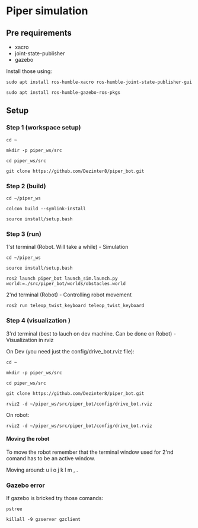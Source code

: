 # Piper simulation

## Pre requirements

- xacro
- joint-state-publisher
- gazebo

Install those using:

```
sudo apt install ros-humble-xacro ros-humble-joint-state-publisher-gui

sudo apt install ros-humble-gazebo-ros-pkgs
```

## Setup

### Step 1 (workspace setup)

```
cd ~

mkdir -p piper_ws/src

cd piper_ws/src

git clone https://github.com/Dezinter8/piper_bot.git
```

### Step 2 (build)

```
cd ~/piper_ws

colcon build --symlink-install

source install/setup.bash
```

### Step 3 (run)

1'st terminal (Robot. Will take a while) - Simulation

```
cd ~/piper_ws

source install/setup.bash

ros2 launch piper_bot launch_sim.launch.py world:=./src/piper_bot/worlds/obstacles.world
```

2'nd terminal (Robot) - Controlling robot movement

```
ros2 run teleop_twist_keyboard teleop_twist_keyboard
```

### Step 4 (visualization )

3'rd terminal (best to lauch on dev machine. Can be done on Robot) - Visualization in rviz

On Dev (you need just the config/drive_bot.rviz file):

```
cd ~

mkdir -p piper_ws/src

cd piper_ws/src

git clone https://github.com/Dezinter8/piper_bot.git

rviz2 -d ~/piper_ws/src/piper_bot/config/drive_bot.rviz
```

On robot:

```
rviz2 -d ~/piper_ws/src/piper_bot/config/drive_bot.rviz
```

#### Moving the robot

To move the robot remember that the terminal window used for 2'nd comand has to be an active window.

Moving around:
u i o
j k l
m , .

### Gazebo error

If gazebo is bricked try those comands:

```
pstree
```

```
killall -9 gzserver gzclient
```
